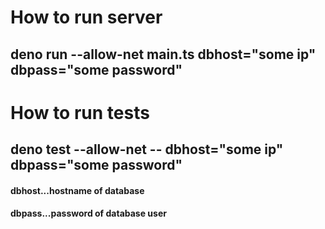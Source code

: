 # How to run server

## deno run --allow-net main.ts dbhost="some ip" dbpass="some password"

# How to run tests

## deno test --allow-net -- dbhost="some ip" dbpass="some password"

#### dbhost...hostname of database
#### dbpass...password of database user